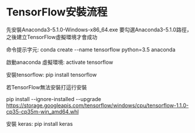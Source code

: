 # TensorFlow安裝流程
先安裝Anaconda3-5.1.0-Windows-x86_64.exe
要勾選Anaconda3-5.1.0路徑，之後建立TensorFlow虛擬環境才會成功


命令提示字元:  conda create --name tensorflow python=3.5 anaconda

啟動anaconda 虛擬環境:   activate tensorflow

安裝tensorflow: pip install tensorflow

若TensorFlow無法安裝打這行安裝

pip install --ignore-installed --upgrade https://storage.googleapis.com/tensorflow/windows/cpu/tensorflow-1.1.0-cp35-cp35m-win_amd64.whl

安裝 keras:  pip install keras

